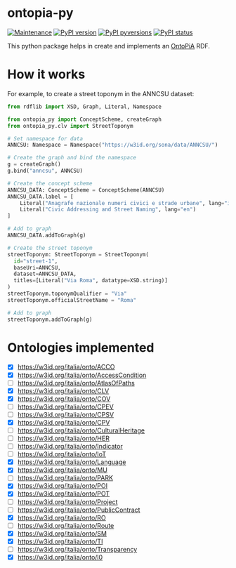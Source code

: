 # ontopia-py

[![Maintenance](https://img.shields.io/badge/Maintained%3F-yes-green.svg)](https://github.com/luca-martinelli-09/ontopia-py/graphs/commit-activity)
[![PyPI version](https://img.shields.io/pypi/v/ontopia-py.svg)](https://pypi.python.org/pypi/ontopia-py/)
[![PyPI pyversions](https://img.shields.io/pypi/pyversions/ontopia-py.svg)](https://pypi.python.org/pypi/ontopia-py/)
[![PyPI status](https://img.shields.io/pypi/status/ontopia-py.svg)](https://pypi.python.org/pypi/ontopia-py/)

This python package helps in create and implements an [OntoPiA](https://github.com/italia/daf-ontologie-vocabolari-controllati) RDF.

# How it works

For example, to create a street toponym in the ANNCSU dataset:

```python
from rdflib import XSD, Graph, Literal, Namespace

from ontopia_py import ConceptScheme, createGraph
from ontopia_py.clv import StreetToponym

# Set namespace for data
ANNCSU: Namespace = Namespace("https://w3id.org/sona/data/ANNCSU/")

# Create the graph and bind the namespace
g = createGraph()
g.bind("anncsu", ANNCSU)

# Create the concept scheme
ANNCSU_DATA: ConceptScheme = ConceptScheme(ANNCSU)
ANNCSU_DATA.label = [
    Literal("Anagrafe nazionale numeri civici e strade urbane", lang="it"),
    Literal("Civic Addressing and Street Naming", lang="en")
]

# Add to graph
ANNCSU_DATA.addToGraph(g)

# Create the street toponym
streetToponym: StreetToponym = StreetToponym(
  id="street-1",
  baseUri=ANNCSU,
  dataset=ANNCSU_DATA,
  titles=[Literal("Via Roma", datatype=XSD.string)]
)
streetToponym.toponymQualifier = "Via"
streetToponym.officialStreetName = "Roma"

# Add to graph
streetToponym.addToGraph(g)
```

# Ontologies implemented

- [x] https://w3id.org/italia/onto/ACCO
- [x] https://w3id.org/italia/onto/AccessCondition
- [ ] https://w3id.org/italia/onto/AtlasOfPaths
- [x] https://w3id.org/italia/onto/CLV
- [x] https://w3id.org/italia/onto/COV
- [ ] https://w3id.org/italia/onto/CPEV
- [ ] https://w3id.org/italia/onto/CPSV
- [x] https://w3id.org/italia/onto/CPV
- [ ] https://w3id.org/italia/onto/CulturalHeritage
- [ ] https://w3id.org/italia/onto/HER
- [ ] https://w3id.org/italia/onto/Indicator
- [ ] https://w3id.org/italia/onto/IoT
- [x] https://w3id.org/italia/onto/Language
- [x] https://w3id.org/italia/onto/MU
- [ ] https://w3id.org/italia/onto/PARK
- [x] https://w3id.org/italia/onto/POI
- [x] https://w3id.org/italia/onto/POT
- [ ] https://w3id.org/italia/onto/Project
- [ ] https://w3id.org/italia/onto/PublicContract
- [x] https://w3id.org/italia/onto/RO
- [ ] https://w3id.org/italia/onto/Route
- [x] https://w3id.org/italia/onto/SM
- [x] https://w3id.org/italia/onto/TI
- [ ] https://w3id.org/italia/onto/Transparency
- [x] https://w3id.org/italia/onto/l0
